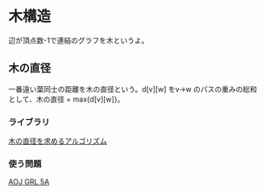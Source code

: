 # 木構造 <br>

辺が頂点数-1で連結のグラフを木というよ。

## 木の直径<br>

一番遠い葉同士の距離を木の直径という。d[v][w] をv->w のパスの重みの総和として、木の直径 = max{d[v][w]}。<br>

### ライブラリ<br>
[木の直径を求めるアルゴリズム](https://github.com/kk-katayama/com_pro/blob/master/Graph/Tree/lib/Diameter.cpp) <br>

### 使う問題 <br>
[AOJ GRL 5A](https://github.com/kk-katayama/com_pro/blob/master/Graph/Tree/lib/verify/AOJ_GRL5A.cpp) <br>

